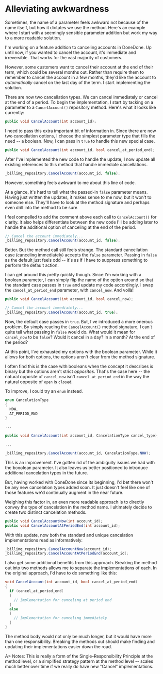 # Alleviating awkwardness

Sometimes, the name of a parameter feels awkward not because of the name itself, but how it dictates we use the method. Here's an example where I start with a seemingly sensible parameter addition but work my way to a more readable solution.

I'm working on a feature addition to canceling accounts in DoneDone. Up until now, if you wanted to cancel the account, it's immediate and irreversible. That works for the vast majority of customers.

However, some customers want to cancel their account at the end of their term, which could be several months out. Rather than require them to remember to cancel the account in a few months, they'd like the account to _automatically_ cancel on the last day of the term. I start implementing the solution.

There are now two cancellation types. We can cancel immediately or cancel at the end of a period. To begin the implementation, I start by tacking on a parameter to a `CancelAccount()` repository method. Here's what it looks like currently:

```C#
public void CancelAccount(int account_id);
```

I need to pass this extra important bit of information in. Since there are now two cancellation options, I choose the simplest parameter type that fills the need -- a boolean. Now, I can pass in `true` to handle this new special case.

```C#
public void CancelAccount(int account_id, bool cancel_at_period_end);
```

After I've implemented the new code to handle the update, I now update all existing references to this method that handle immediate cancellations. 

```C#
_billing_repository.CancelAccount(account_id, false);
```

However, something feels awkward to me about this line of code.

At a glance, it's hard to tell what the passed-in `false` parameter means. Having just written the updates, it makes sense to me now, but it won't to someone else. They'll have to look at the method signature and perhaps even drill into the method to be sure. 

I feel compelled to add the comment above each call to `CancelAccount()` for clarity.  It also helps differentiate between the new code I'll be adding later to handle the additional option of canceling at the end of the period.

```C#
// Cancel the account immediately...
_billing_repository.CancelAccount(account_id, false);
```

Better. But the method call still feels strange. The standard cancellation case (canceling immediately) accepts the `false` parameter. Passing in `false` as the default just feels odd -- it's as if I have to suppress something to perform the default action.

I can get around this pretty quickly though. Since I'm working with a boolean parameter, I can simply flip the name of the option around so that the standard case passes in `true` and update my code accordingly. I swap the `cancel_at_period_end` parameter, with `cancel_now`. And voilà!

```C#
public void CancelAccount(int account_id, bool cancel_now);
```

```C#
// Cancel the account immediately...
_billing_repository.CancelAccount(account_id, true);
```

Now, the default case passes in `true`. But, I've introduced a more onerous problem. By simply reading the `CancelAccount()` method signature, I can't quite tell what passing in `false` would do. What would it mean for `cancel_now` to be `false`? Would it cancel in a day? In a month? At the end of the period? 

At this point, I've exhausted my options with the boolean parameter. While it allows for both options, the options aren't clear from the method signature.

I often find this is the case with booleans when the concept it describes is binary but the options aren't strict _opposites_. That's the case here -- the natural opposite of `cancel_now` isn't `cancel_at_period_end` in the way the natural opposite of `open` is `closed`.

To improve, I could try an `enum` instead.

```C#
enum CancelationType 
{
  NOW,
  AT_PERIOD_END
}

...

public void CancelAccount(int account_id, CancelationType cancel_type);

...

_billing_repository.CancelAccount(account_id, CancelationType.NOW);

```

This is an improvement. I've gotten rid of the ambiguity issues we had with the booolean parameter. It also leaves us better positioned to introduce additional cancelation types in the future.

But, having worked with DoneDone since its beginning, I'd bet there won't be any new cancelation types added soon. It just doesn't feel like one of those features we'd continually augment in the near future. 

Weighing this factor in, an even more readable approach is to directly convey the type of cancelation in the method name. I ultimately decide to create two distinct cancelation methods.

```C#
public void CancelAccountNow(int account_id);
public void CancelAccountAtPeriodEnd(int account_id);
```

With this update, now both the standard and unique cancelation implementations read as informatively:

```C#
_billing_repository.CancelAccountNow(account_id);
_billing_repository.CancelAccountAtPeriodEnd(account_id);
```

I also get some additional benefits from this approach. Breaking the method out into two methods allows me to separate the implementations of each. In the original approach, I'd have to do something like this:

```C#
void CancelAccount(int account_id, bool cancel_at_period_end)
{
  if (cancel_at_period_end)
  {
    // Implementation for canceling at period end
  }
  else
  {
    // Implementation for canceling immediately
  }
}
```

The method body would not only be much longer, but it would have more than one responsibility. Breaking the methods out should make finding and updating their implementations easier down the road.

A> Notes: This is really a form of the Single-Responsibility Principle at the method level, or a simplified strategy pattern at the method level -- scales much better over time if we really do have new "Cancel" implementations.
